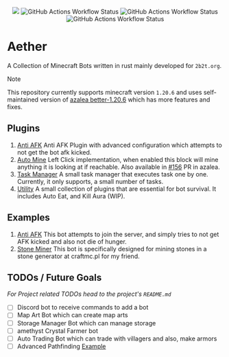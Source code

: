 <center>
    <img src="https://img.shields.io/github/license/AS1100K/aether"/>
    <img alt="GitHub Actions Workflow Status" src="https://img.shields.io/github/actions/workflow/status/AS1100K/aether/ci.yml?event=push&label=CI">
    <img alt="GitHub Actions Workflow Status" src="https://img.shields.io/github/actions/workflow/status/AS1100K/aether/pr.yml?event=pull_request&label=PR">
    <img alt="GitHub Actions Workflow Status" src="https://img.shields.io/github/actions/workflow/status/AS1100K/aether/release.yml?event=push&label=RELEASE">
</center>

# Aether
A Collection of Minecraft Bots written in rust mainly developed for `2b2t.org`.

> [!NOTE]
> This repository currently supports minecraft version `1.20.6` and uses self-maintained version of [azalea better-1.20.6](https://github.com/as1100k-forks/azalea.git)
> which has more features and fixes.

## Plugins
1. [Anti AFK](./plugins/anti-afk) Anti AFK Plugin with advanced configuration which attempts to not get the bot afk kicked.
2. [Auto Mine](./plugins/auto-mine) Left Click implementation, when enabled this block will mine anything it is looking at
if reachable. Also available in [#156](https://github.com/azalea-rs/azalea/pull/156) PR in azalea.
4. [Task Manager](./plugins/task-manager) A small task manager that executes task one by one. Currently, it only supports,
a small number of tasks.
5. [Utility](./plugins/utility) A small collection of plugins that are essential for bot survival. It includes Auto Eat, and
Kill Aura (WIP).

## Examples
1. [Anti AFK](./examples/anti-afk) This bot attempts to join the server, and simply tries to not get AFK kicked and also
    not die of hunger.
2. [Stone Miner](./examples/stone-miner) This bot is specifically designed for mining stones in a stone generator at
craftmc.pl for my friend.

## TODOs / Future Goals
_For Project related TODOs head to the project's `README.md`_

- [ ] Discord bot to receive commands to add a bot
- [ ] Map Art Bot which can create map arts
- [ ] Storage Manager Bot which can manage storage
- [ ] amethyst Crystal Farmer bot
- [ ] Auto Trading Bot which can trade with villagers and also, make armors
- [ ] Advanced Pathfinding [Example](https://github.com/adepierre/Botcraft/blob/master/Visuals/pathfinding_climb.gif)

